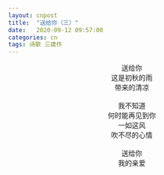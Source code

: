 ```yaml
---
layout: cnpost
title:  "送给你（三）"
date:   2020-09-12 09:57:00
categories: cn
tags: 诗歌 三歳作
---
```


<center>
送给你<br>
这是初秋的雨<br>
带来的清凉<br>
<br>
我不知道<br>
何时能再见到你<br>
一如这风<br>
吹不尽的心情<br>
<br>
送给你<br>
我的亲爱<br>
</center>
